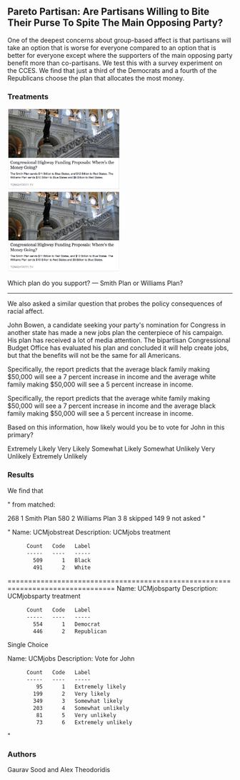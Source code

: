 ## Pareto Partisan: Are Partisans Willing to Bite Their Purse To Spite The Main Opposing Party?

One of the deepest concerns about group-based affect is that partisans will take an option that is worse for everyone compared to an option that is better for everyone except where the supporters of the main opposing party benefit more than co-partisans. We test this with a survey experiment on the CCES. We find that just a third of the Democrats and a fourth of the Republicans choose the plan that allocates the most money.

### Treatments

<img src = "data/highway_plan/Blue.png" width = 50%>

<img src = "data/highway_plan/Red.png" width = 50%>

Which plan do you support? — Smith Plan or Williams Plan?

-----


We also asked a similar question that probes the policy consequences of racial affect.

John Bowen, a candidate seeking your party's nomination for Congress in another state has made a new jobs plan the centerpiece of his campaign.  His plan has received a lot of media attention. The bipartisan Congressional Budget Office has evaluated his plan and concluded it will help create jobs, but that the benefits will not be the same for all Americans. 

  Specifically, the report predicts that the average black family making \$50,000 will see a 7 percent increase in income and the average white family making $50,000 will see a 5 percent increase in income.

  Specifically, the report predicts that the average white family making \$50,000 will see a 7 percent increase in income and the average black family making $50,000 will see a 5 percent increase in income.


Based on this information, how likely would you be to vote for John in this primary?


Extremely Likely
Very Likely
Somewhat Likely
Somewhat Unlikely
Very Unlikely
Extremely Unlikely

### Results

We find that 

"
from matched:

268      1   Smith Plan
580      2   Williams Plan
3      8   skipped
149      9   not asked
"

"
Name:          UCMjobstreat
Description:   UCMjobs treatment
         
          Count   Code   Label
          -----   ----   -----
            509      1   Black
            491      2   White
         
================================================================================
Name:          UCMjobsparty
Description:   UCMjobsparty treatment
         
          Count   Code   Label
          -----   ----   -----
            554      1   Democrat
            446      2   Republican

Single Choice



Name:          UCMjobs
Description:   Vote for John
         
          Count   Code   Label
          -----   ----   -----
             95      1   Extremely likely
            199      2   Very likely
            349      3   Somewhat likely
            203      4   Somewhat unlikely
             81      5   Very unlikely
             73      6   Extremely unlikely

"

### Authors

Gaurav Sood and Alex Theodoridis
